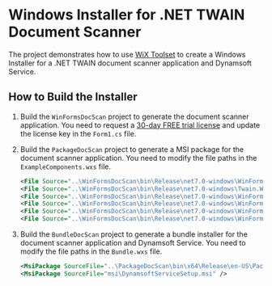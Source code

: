 # Windows Installer for .NET TWAIN Document Scanner
The project demonstrates how to use [WiX Toolset](https://wixtoolset.org/) to create a Windows Installer for a .NET TWAIN document scanner application and Dynamsoft Service. 

## How to Build the Installer
1. Build the `WinFormsDocScan` project to generate the document scanner application. You need to request a [30-day FREE trial license](https://www.dynamsoft.com/customer/license/trialLicense?product=dwt) and update the license key in the `Form1.cs` file.
2. Build the `PackageDocScan` project to generate a MSI package for the document scanner application. You need to modify the file paths in the `ExampleComponents.wxs` file.
    
    ```xml
    <File Source="..\WinFormsDocScan\bin\Release\net7.0-windows\WinFormsDocScan.exe" KeyPath="yes" />
    <File Source="..\WinFormsDocScan\bin\Release\net7.0-windows\Twain.Wia.Sane.Scanner.dll" />
    <File Source="..\WinFormsDocScan\bin\Release\net7.0-windows\WinFormsDocScan.deps.json" />
    <File Source="..\WinFormsDocScan\bin\Release\net7.0-windows\WinFormsDocScan.dll" />
    <File Source="..\WinFormsDocScan\bin\Release\net7.0-windows\WinFormsDocScan.pdb" />
    <File Source="..\WinFormsDocScan\bin\Release\net7.0-windows\WinFormsDocScan.runtimeconfig.json" />
    ```
3. Build the `BundleDocScan` project to generate a bundle installer for the document scanner application and Dynamsoft Service. You need to modify the file paths in the `Bundle.wxs` file.

    ```xml
    <MsiPackage SourceFile="..\PackageDocScan\bin\x64\Release\en-US\PackageDocScan.msi" />
    <MsiPackage SourceFile="msi\DynamsoftServiceSetup.msi" />
    ```
